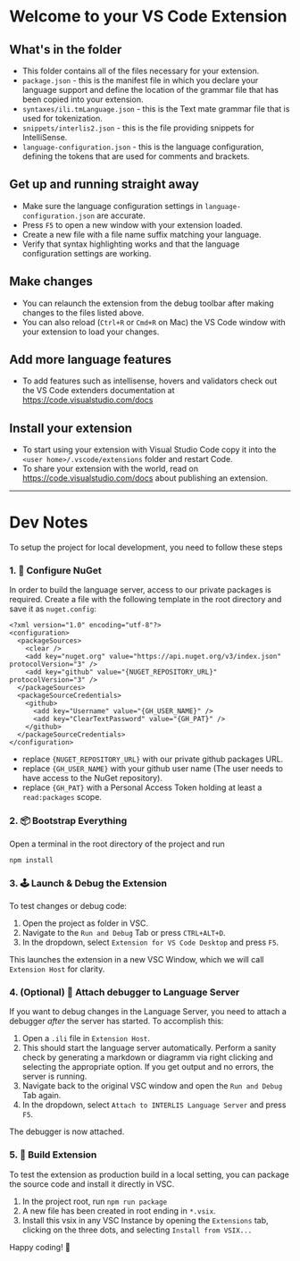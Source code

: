 # Welcome to your VS Code Extension

## What's in the folder

* This folder contains all of the files necessary for your extension.
* `package.json` - this is the manifest file in which you declare your language support and define the location of the grammar file that has been copied into your extension.
* `syntaxes/ili.tmLanguage.json` - this is the Text mate grammar file that is used for tokenization.
* `snippets/interlis2.json` - this is the file providing snippets for IntelliSense.
* `language-configuration.json` - this is the language configuration, defining the tokens that are used for comments and brackets.

## Get up and running straight away

* Make sure the language configuration settings in `language-configuration.json` are accurate.
* Press `F5` to open a new window with your extension loaded.
* Create a new file with a file name suffix matching your language.
* Verify that syntax highlighting works and that the language configuration settings are working.

## Make changes

* You can relaunch the extension from the debug toolbar after making changes to the files listed above.
* You can also reload (`Ctrl+R` or `Cmd+R` on Mac) the VS Code window with your extension to load your changes.

## Add more language features

* To add features such as intellisense, hovers and validators check out the VS Code extenders documentation at https://code.visualstudio.com/docs

## Install your extension

* To start using your extension with Visual Studio Code copy it into the `<user home>/.vscode/extensions` folder and restart Code.
* To share your extension with the world, read on https://code.visualstudio.com/docs about publishing an extension.

---

# Dev Notes
To setup the project for local development, you need to follow these steps
### 1. 🔑 Configure NuGet
In order to build the language server, access to our private packages is required. Create a file with the following template in the root directory and save it as `nuget.config`:

```
<?xml version="1.0" encoding="utf-8"?>
<configuration>
  <packageSources>
    <clear />
    <add key="nuget.org" value="https://api.nuget.org/v3/index.json" protocolVersion="3" />
    <add key="github" value="{NUGET_REPOSITORY_URL}" protocolVersion="3" />
  </packageSources>
  <packageSourceCredentials>
    <github>
      <add key="Username" value="{GH_USER_NAME}" />
      <add key="ClearTextPassword" value="{GH_PAT}" />
    </github>
  </packageSourceCredentials>
</configuration>
```
- replace `{NUGET_REPOSITORY_URL}` with our private github packages URL.
- replace `{GH_USER_NAME}` with your github user name (The user needs to have access to the NuGet repository).
- replace `{GH_PAT}` with a Personal Access Token holding at least a `read:packages` scope.

### 2. 📦 Bootstrap Everything
Open a terminal in the root directory of the project and run
```
npm install
```
### 3. 🕹️ Launch & Debug the Extension
To test changes or debug code:

1. Open the project as folder in VSC.
2. Navigate to the `Run and Debug` Tab or press `CTRL+ALT+D`.
3. In the dropdown, select `Extension for VS Code Desktop` and press `F5`.

This launches the extension in a new VSC Window, which we will call `Extension Host` for clarity.

### 4. (Optional) 🐞 Attach debugger to Language Server
If you want to debug changes in the Language Server, you need to attach a debugger _after_ the server has started. To accomplish this:

1. Open a `.ili` file in `Extension Host`.
2. This should start the language server automatically. Perform a sanity check by generating a markdown or diagramm via right clicking and selecting the appropriate option. If you get output and no errors, the server is running.
3. Navigate back to the original VSC window and open the `Run and Debug` Tab again.
4. In the dropdown, select `Attach to INTERLIS Language Server` and press `F5`.

The debugger is now attached.

### 5. 🔨 Build Extension
To test the extension as production build in a local setting, you can package the source code and install it directly in VSC.

1. In the project root, run `npm run package`
2. A new file has been created in root ending in `*.vsix`.
3. Install this vsix in any VSC Instance by opening the `Extensions` tab, clicking on the three dots, and selecting `Install from VSIX...`

Happy coding! 🚀
